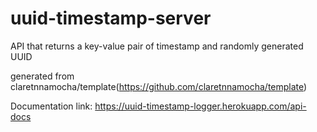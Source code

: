 # uuid-timestamp-server

API that returns a key-value pair of timestamp and randomly generated UUID

generated from claretnnamocha/template(https://github.com/claretnnamocha/template)

Documentation link: https://uuid-timestamp-logger.herokuapp.com/api-docs
